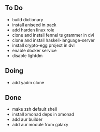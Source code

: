 ## To Do

- build dictionary
- install aniseed in pack
- add harden linux role
- clone  and install fennel ts grammer in dvl
- clone and install haskell-language-server
- install crypto-egg project in dvl
- enable docker service
- disable lightdm

## Doing

- add yadm clone

## Done

- make zsh default shell
- install xmonad deps in xmonad
- add aur builder
- add aur module from galaxy
